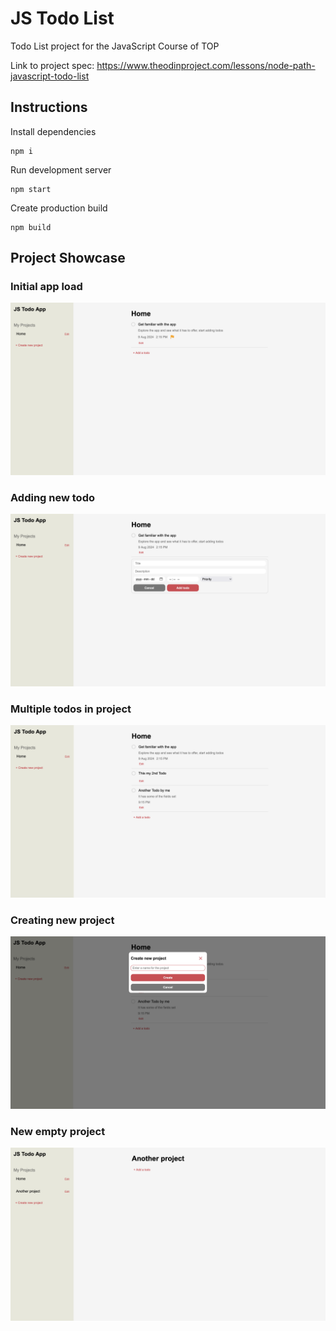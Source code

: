 # JS Todo List

Todo List project for the JavaScript Course of TOP

Link to project spec: https://www.theodinproject.com/lessons/node-path-javascript-todo-list

## Instructions

Install dependencies

```
npm i
```

Run development server

```
npm start
```

Create production build

```
npm build
```

## Project Showcase

### Initial app load

![1 - app init load](./src/assets/imgs/completed-project/1%20-%20app%20init%20load.png)

### Adding new todo

![2 - add new todo](./src/assets/imgs/completed-project/2%20-%20add%20new%20todo.png)

### Multiple todos in project

![3 - multiple todos](./src/assets/imgs/completed-project/3%20-%20multiple%20todos.png)

### Creating new project

![4 - create new project](./src/assets/imgs/completed-project/4%20-%20create%20new%20project.png)

### New empty project

![5 - new empty project](./src/assets/imgs/completed-project/5%20-%20new%20empty%20project.png)
